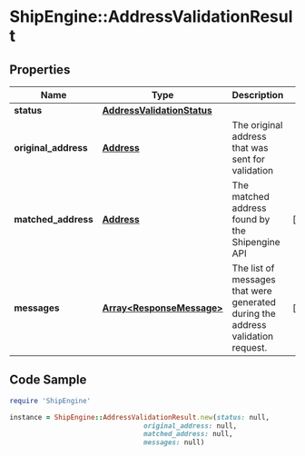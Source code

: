 # ShipEngine::AddressValidationResult

## Properties

Name | Type | Description | Notes
------------ | ------------- | ------------- | -------------
**status** | [**AddressValidationStatus**](AddressValidationStatus.md) |  | 
**original_address** | [**Address**](Address.md) | The original address that was sent for validation | 
**matched_address** | [**Address**](Address.md) | The matched address found by the Shipengine API | [readonly] 
**messages** | [**Array&lt;ResponseMessage&gt;**](ResponseMessage.md) | The list of messages that were generated during the address validation request. | [readonly] 

## Code Sample

```ruby
require 'ShipEngine'

instance = ShipEngine::AddressValidationResult.new(status: null,
                                 original_address: null,
                                 matched_address: null,
                                 messages: null)
```


